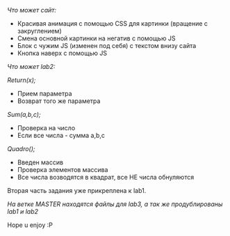 *Что может сайт:*

- Красивая анимация с помощью CSS для картинки (вращение с закруглением)
- Смена основной картинки на негатив с помощью JS
- Блок с чужим JS (изменен под себя) с текстом внизу сайта
- Кнопка наверх с помощью JS

*Что может lab2:*

*Return(x);*
- Прием параметра
- Возврат того же параметра

_Sum(a,b,c);_
- Проверка на число
- Если все числа - сумма a,b,c

_Quadro();_
- Введен массив
- Проверка элементов массива
- Все числа возводятся в квадрат, все НЕ числа обнуляются

Вторая часть задания уже прикреплена к lab1.

*На ветке MASTER находятся файлы для lab3, а так же продублированы lab1 и lab2* 

Hope u enjoy :P
